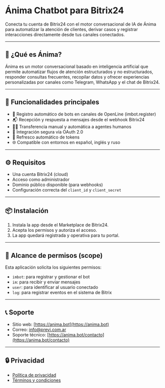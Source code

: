 # Ánima Chatbot para Bitrix24

Conecta tu cuenta de Bitrix24 con el motor conversacional de IA de Ánima para automatizar la atención de clientes, derivar casos y registrar interacciones directamente desde tus canales conectados.

---

## 🧠 ¿Qué es Ánima?

Ánima es un motor conversacional basado en inteligencia artificial que permite automatizar flujos de atención estructurados y no estructurados, responder consultas frecuentes, recopilar datos y ofrecer experiencias personalizadas por canales como Telegram, WhatsApp y el chat de Bitrix24.

---

## 🚀 Funcionalidades principales

- 🤖 Registro automático de bots en canales de OpenLine (imbot.register)
- 📬 Recepción y respuesta a mensajes desde el webhook Bitrix24
- 🧑‍💻 Transferencia manual y automática a agentes humanos
- 🔐 Integración segura vía OAuth 2.0
- 🔄 Refresco automático de tokens
- 🌐 Compatible con entornos en español, inglés y ruso

---

## ⚙️ Requisitos

- Una cuenta Bitrix24 (cloud)
- Acceso como administrador
- Dominio público disponible (para webhooks)
- Configuración correcta del `client_id` y `client_secret`

---

## 📦 Instalación

1. Instala la app desde el Marketplace de Bitrix24.
2. Acepta los permisos y autoriza el acceso.
3. La app quedará registrada y operativa para tu portal.

---

## 🧩 Alcance de permisos (scope)

Esta aplicación solicita los siguientes permisos:

- `imbot`: para registrar y gestionar el bot
- `im`: para recibir y enviar mensajes
- `user`: para identificar al usuario conectado
- `log`: para registrar eventos en el sistema de Bitrix

---

## 📞 Soporte

- Sitio web: [https://anima.bot](https://anima.bot)
- Correo: info@previ.com.ar
- Soporte técnico: [https://anima.bot/contacto](https://anima.bot/contacto)

---

## 🔒 Privacidad

- [Política de privacidad](https://anima.bot/politica-privacidad/)
- [Términos y condiciones](https://anima.bot/terminos-y-condiciones/)
